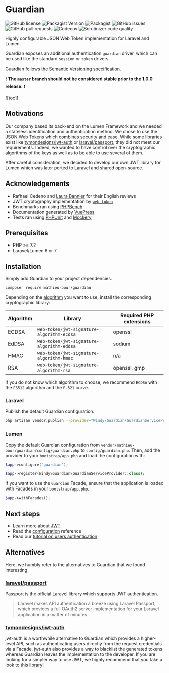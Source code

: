 # Guardian
![GitHub license](https://img.shields.io/github/license/mathieu-bour/guardian?style=flat-square)
![Packagist Version](https://img.shields.io/packagist/v/mathieu-bour/guardian?style=flat-square)
![Packagist](https://img.shields.io/packagist/dt/mathieu-bour/guardian?style=flat-square)
![GitHub issues](https://img.shields.io/github/issues/mathieu-bour/guardian?style=flat-square)
![GitHub pull requests](https://img.shields.io/github/issues-pr/mathieu-bour/guardian?style=flat-square)
![Codecov](https://img.shields.io/codecov/c/gh/mathieu-bour/guardian?style=flat-square)
![Scrutinizer code quality](https://img.shields.io/scrutinizer/quality/g/mathieu-bour/guardian?style=flat-square)

Highly configurable JSON Web Token implementation for Laravel and Lumen.

Guardian exposes an additional authentication `guardian` driver, which can be used like the standard `session` or `token` drivers.

Guardian follows the [Semantic Versioning specification](https://semver.org).

:heavy_exclamation_mark: **The `master` branch should not be considered stable prior to the 1.0.0 release.** :heavy_exclamation_mark:

[[toc]]


## Motivations
Our company based its back-end on the Lumen Framework and we needed a stateless identification and authentication method.
We chose to use the JSON Web Tokens which combines security and ease.
While some libraries exist like [tymondesigns/jwt-auth](https://github.com/tymondesigns/jwt-auth) or [laravel/passport](https://github.com/laravel/passport), they did not meet our requirements.
Indeed, we wanted to have control over the cryptographic algorithms of the keys as well as to be able to use several of them.

After careful consideration, we decided to develop our own JWT library for Lumen which was later ported to Laravel and shared open-source.


## Acknowledgements
- Rafhael Cedeno and [Laura Bannier](https://www.linkedin.com/in/laura-bannier/) for their English reviews
- JWT cryptography implementation by [`web-token`](https://github.com/web-token/jwt-framework)
- Benchmarks ran using [PHPBench](https://github.com/phpbench/phpbench)
- Documentation generated by [VuePress](https://vuepress.vuejs.org/)
- Tests ran using [PHPUnit](https://phpunit.de/) and [Mockery](https://github.com/mockery/mockery)


## Prerequisites
- PHP >= 7.2
- Laravel/Lumen 6 or 7


## Installation
Simply add Guardian to your project dependencies.

```bash
composer require mathieu-bour/guardian
```

Depending on the [algorithm](/reference/configuration.html#key) you want to use, install the corresponding cryptographic library:

| Algorithm | Library                                   | Required PHP extensions |
|-----------|-------------------------------------------|-------------------------|
| ECDSA     | `web-token/jwt-signature-algorithm-ecdsa` | openssl                 |
| EdDSA     | `web-token/jwt-signature-algorithm-eddsa` | sodium                  |
| HMAC      | `web-token/jwt-signature-algorithm-hmac`  | n/a                     |
| RSA       | `web-token/jwt-signature-algorithm-rsa`   | openssl, gmp            |

If you do not know which algorithm to choose, we recommend `ECDSA` with the `ES512` algorithm and the `P-521` curve.

### Laravel
Publish the default Guardian configuration:

```bash
php artisan vendor:publish --provider="Windy\Guardian\GuardianServiceProvider"
```

### Lumen
Copy the default Guardian configuration from `vendor/mathieu-bour/guardian/config/guardian.php` to `config/guardian.php`.
Then, add the provider to your `bootstrap/app.php` and load the configuration with:

```php
$app->configure('guardian');

$app->register(Windy\Guardian\GuardianServiceProvider::class);
```

If you want to use the `Guardian` Facade, ensure that the application is loaded with Facades in your `bootstrap/app.php`.

```php
$app->withFacades();
```


## Next steps
- Learn more about [JWT](/reference/jwt)
- Read the [configuration](/reference/configuration) reference
- Read our [tutorial on users authentication](/case-studies/authentication)


## Alternatives
Here, we humbly refer to the alternatives to Guardian that we found interesting.

### [laravel/passport](https://github.com/laravel/passport)
Passport is the official Laravel library which supports JWT authentication.

> Laravel makes API authentication a breeze using Laravel Passport, which provides a full OAuth2 server implementation for your Laravel application in a matter of minutes.

### [tymondesigns/jwt-auth](https://github.com/tymondesigns/jwt-auth)
jwt-auth is a worthwhile alternative to Guardian which provides a higher-level API, such as authenticating users directly from the request credentials via a Facade.
jwt-auth also provides a way to blacklist the generated tokens whereas Guardian leaves the implementation to the developer.
If you are looking for a simpler way to use JWT, we highly recommend that you take a look to this library!
